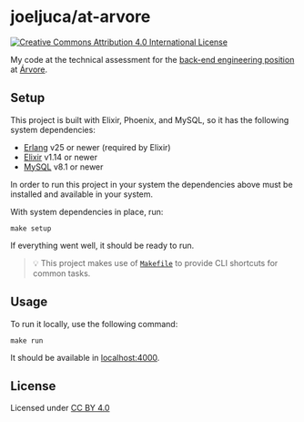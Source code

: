 # joeljuca/at-arvore

[![Creative Commons Attribution 4.0 International License](https://i.creativecommons.org/l/by/4.0/80x15.png "Creative Commons Attribution 4.0 International License")](https://creativecommons.org/licenses/by/4.0/ "Creative Commons Attribution 4.0 International License")

My code at the technical assessment for the [back-end engineering position](https://arvore.gupy.io/jobs/5196898) at [Árvore](https://www.arvore.com.br).

## Setup

This project is built with Elixir, Phoenix, and MySQL, so it has the following system dependencies:

- [Erlang](https://www.erlang.org) v25 or newer (required by Elixir)
- [Elixir](https://elixir-lang.org) v1.14 or newer
- [MySQL](https://www.mysql.com) v8.1 or newer

In order to run this project in your system the dependencies above must be installed and available in your system.

With system dependencies in place, run:

```
make setup
```

If everything went well, it should be ready to run.

> 💡 This project makes use of [`Makefile`](makefile) to provide CLI shortcuts for common tasks.

## Usage

To run it locally, use the following command:

```
make run
```

It should be available in [localhost:4000](http://localhost:4000).

## License

Licensed under [CC BY 4.0](https://creativecommons.org/licenses/by/4.0/)
